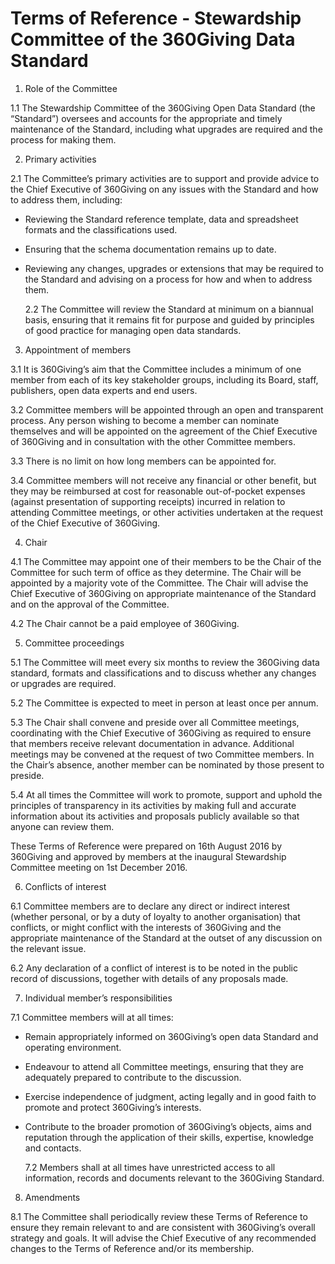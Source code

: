 # Terms of Reference - Stewardship Committee of the 360Giving Data Standard

 1. Role of the Committee  
  
  1.1 The Stewardship Committee of the 360Giving Open Data Standard (the “Standard”) oversees and
accounts for the appropriate and timely maintenance of the Standard, including what upgrades are
required and the process for making them.

 2. Primary activities  

  2.1 The Committee’s primary activities are to support and provide advice to the Chief Executive of 360Giving on any issues with the Standard and how to address them, including:

- Reviewing the Standard reference template, data and spreadsheet formats and the classifications used.
- Ensuring that the schema documentation remains up to date.
- Reviewing any changes, upgrades or extensions that may be required to the Standard and advising on a process for how and when to address them.

  2.2 The Committee will review the Standard at minimum on a biannual basis, ensuring that it remains fit for purpose and guided by principles of good practice for managing open data standards.

 3. Appointment of members  

  3.1 It is 360Giving’s aim that the Committee includes a minimum of one member from each of its key stakeholder groups, including its Board, staff, publishers, open data experts and end users.

  3.2 Committee members will be appointed through an open and transparent process. Any person wishing to become a member can nominate themselves and will be appointed on the agreement of the Chief Executive of 360Giving and in consultation with the other Committee members.

  3.3 There is no limit on how long members can be appointed for.

  3.4 Committee members will not receive any financial or other benefit, but they may be reimbursed at cost for reasonable out-of-pocket expenses (against presentation of supporting receipts) incurred in relation to attending Committee meetings, or other activities undertaken at the request of the Chief Executive of 360Giving.

 4. Chair  

  4.1 The Committee may appoint one of their members to be the Chair of the Committee for such term of office as they determine. The Chair will be appointed by a majority vote of the Committee. The Chair will advise the Chief Executive of 360Giving on appropriate maintenance of the Standard and on the approval of the Committee.

  4.2 The Chair cannot be a paid employee of 360Giving.

 5. Committee proceedings  

  5.1 The Committee will meet every six months to review the 360Giving data standard, formats and classifications and to discuss whether any changes or upgrades are required.

  5.2 The Committee is expected to meet in person at least once per annum.

  5.3 The Chair shall convene and preside over all Committee meetings, coordinating with the Chief Executive of 360Giving as required to ensure that members receive relevant documentation in advance. Additional meetings may be convened at the request of two Committee members. In the Chair’s absence, another member can be nominated by those present to preside.

  5.4 At all times the Committee will work to promote, support and uphold the principles of transparency in its activities by making full and accurate information about its activities and proposals publicly available so that anyone can review them.

These Terms of Reference were prepared on 16th August 2016 by 360Giving and approved by members at the inaugural Stewardship Committee meeting on 1st December 2016.

 6. Conflicts of interest  

  6.1 Committee members are to declare any direct or indirect interest (whether personal, or by a duty of loyalty to another organisation) that conflicts, or might conflict with the interests of 360Giving and the appropriate maintenance of the Standard at the outset of any discussion on the relevant issue.

  6.2 Any declaration of a conflict of interest is to be noted in the public record of discussions, together with details of any proposals made.

 7. Individual member’s responsibilities  

  7.1 Committee members will at all times:
- Remain appropriately informed on 360Giving’s open data Standard and operating environment.
- Endeavour to attend all Committee meetings, ensuring that they are adequately prepared to contribute to the discussion.
- Exercise independence of judgment, acting legally and in good faith to promote and protect 360Giving’s interests.
- Contribute to the broader promotion of 360Giving’s objects, aims and reputation through the application of their skills, expertise, knowledge and contacts.

  7.2 Members shall at all times have unrestricted access to all information, records and documents relevant to the 360Giving Standard.

 8. Amendments  

  8.1 The Committee shall periodically review these Terms of Reference to ensure they remain relevant to and are consistent with 360Giving’s overall strategy and goals. It will advise the Chief Executive of any recommended changes to the Terms of Reference and/or its membership. 

